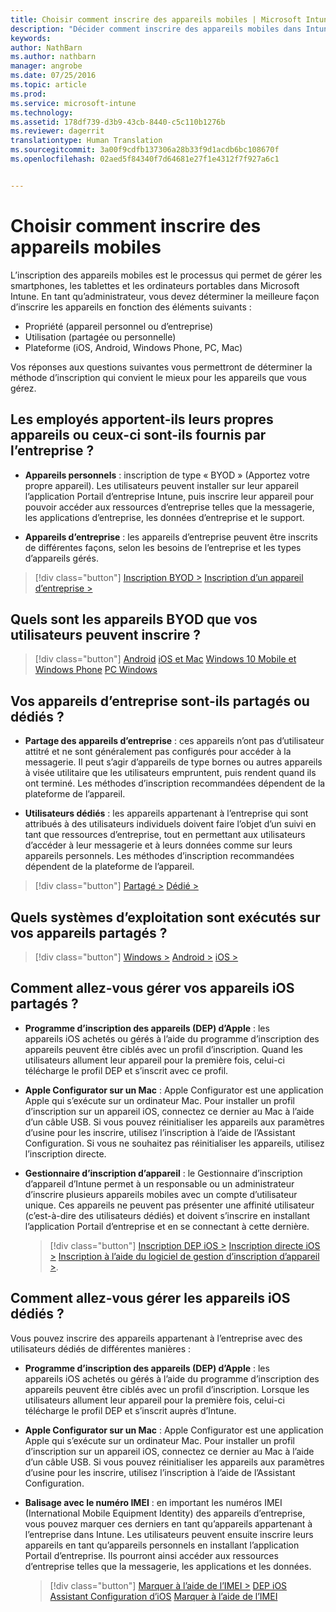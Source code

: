 ```yaml
---
title: Choisir comment inscrire des appareils mobiles | Microsoft Intune
description: "Décider comment inscrire des appareils mobiles dans Intune en répondant à quelques questions simples"
keywords: 
author: NathBarn
ms.author: nathbarn
manager: angrobe
ms.date: 07/25/2016
ms.topic: article
ms.prod: 
ms.service: microsoft-intune
ms.technology: 
ms.assetid: 178df739-d3b9-43cb-8440-c5c110b1276b
ms.reviewer: dagerrit
translationtype: Human Translation
ms.sourcegitcommit: 3a00f9cdfb137306a28b33f9d1acdb6bc108670f
ms.openlocfilehash: 02aed5f84340f7d64681e27f1e4312f7f927a6c1


---
```


# <a name="choose-how-to-enroll-mobile-devices"></a>Choisir comment inscrire des appareils mobiles

L’inscription des appareils mobiles est le processus qui permet de gérer les smartphones, les tablettes et les ordinateurs portables dans Microsoft Intune. En tant qu’administrateur, vous devez déterminer la meilleure façon d’inscrire les appareils en fonction des éléments suivants :

 -  Propriété (appareil personnel ou d’entreprise)
 -  Utilisation (partagée ou personnelle)
 -  Plateforme (iOS, Android, Windows Phone, PC, Mac)

Vos réponses aux questions suivantes vous permettront de déterminer la méthode d’inscription qui convient le mieux pour les appareils que vous gérez.

## <a name="do-employees-bring-their-own-devices-or-are-devices-provided-by-your-organization"></a>**Les employés apportent-ils leurs propres appareils ou ceux-ci sont-ils fournis par l’entreprise ?**

  - **Appareils personnels** : inscription de type « BYOD » (Apportez votre propre appareil). Les utilisateurs peuvent installer sur leur appareil l’application Portail d’entreprise Intune, puis inscrire leur appareil pour pouvoir accéder aux ressources d’entreprise telles que la messagerie, les applications d’entreprise, les données d’entreprise et le support.  

  - **Appareils d’entreprise** : les appareils d’entreprise peuvent être inscrits de différentes façons, selon les besoins de l’entreprise et les types d’appareils gérés.

> [!div class="button"]
[Inscription BYOD >](#what-byod-devices-can-your-users-enroll)   [Inscription d’un appareil d’entreprise >](#are-your-company-owned-devices-shared-or-do-they-have-dedicated-users)

## <a name="what-byod-devices-can-your-users-enroll"></a>**Quels sont les appareils BYOD que vos utilisateurs peuvent inscrire ?**

> [!div class="button"]
[Android](/intune/deploy-use/set-up-android-management-with-microsoft-intune) [iOS et Mac](/intune/deploy-use/set-up-ios-and-mac-management-with-microsoft-intune) [Windows 10 Mobile et Windows Phone](/intune/deploy-use/set-up-windows-phone-management-with-microsoft-intune) [PC Windows](/intune/deploy-use/set-up-windows-device-management-with-microsoft-intune)

## <a name="are-your-company-owned-devices-shared-or-do-they-have-dedicated-users"></a>**Vos appareils d’entreprise sont-ils partagés ou dédiés ?**

- **Partage des appareils d’entreprise** : ces appareils n’ont pas d’utilisateur attitré et ne sont généralement pas configurés pour accéder à la messagerie. Il peut s’agir d’appareils de type bornes ou autres appareils à visée utilitaire que les utilisateurs empruntent, puis rendent quand ils ont terminé. Les méthodes d’inscription recommandées dépendent de la plateforme de l’appareil.

- **Utilisateurs dédiés** : les appareils appartenant à l’entreprise qui sont attribués à des utilisateurs individuels doivent faire l’objet d’un suivi en tant que ressources d’entreprise, tout en permettant aux utilisateurs d’accéder à leur messagerie et à leurs données comme sur leurs appareils personnels. Les méthodes d’inscription recommandées dépendent de la plateforme de l’appareil.

> [!div class="button"]
[Partagé >](#what-operating-system-are-your-shared-devices-running)   [Dédié >](#how-will-you-manage-dedicated-ios-devices)


## <a name="what-operating-system-are-your-shared-devices-running"></a>**Quels systèmes d’exploitation sont exécutés sur vos appareils partagés ?**

  > [!div class="button"]
  [Windows >](/intune/deploy-use/enroll-corporate-owned-devices-with-the-device-enrollment-manager-in-microsoft-intune) [Android >](/intune/deploy-use/enroll-corporate-owned-devices-with-the-device-enrollment-manager-in-microsoft-intune) [iOS >](#how-will-you-manage-shared-ios-devices)

## <a name="how-will-you-manage-shared-ios-devices"></a>**Comment allez-vous gérer vos appareils iOS partagés ?**

- **Programme d’inscription des appareils (DEP) d’Apple** : les appareils iOS achetés ou gérés à l’aide du programme d’inscription des appareils peuvent être ciblés avec un profil d’inscription. Quand les utilisateurs allument leur appareil pour la première fois, celui-ci télécharge le profil DEP et s’inscrit avec ce profil.

- **Apple Configurator sur un Mac** : Apple Configurator est une application Apple qui s’exécute sur un ordinateur Mac. Pour installer un profil d’inscription sur un appareil iOS, connectez ce dernier au Mac à l’aide d’un câble USB. Si vous pouvez réinitialiser les appareils aux paramètres d’usine pour les inscrire, utilisez l’inscription à l’aide de l’Assistant Configuration. Si vous ne souhaitez pas réinitialiser les appareils, utilisez l’inscription directe.

- **Gestionnaire d’inscription d’appareil** : le Gestionnaire d’inscription d’appareil d’Intune permet à un responsable ou un administrateur d’inscrire plusieurs appareils mobiles avec un compte d’utilisateur unique. Ces appareils ne peuvent pas présenter une affinité utilisateur (c’est-à-dire des utilisateurs dédiés) et doivent s’inscrire en installant l’application Portail d’entreprise et en se connectant à cette dernière.

  > [!div class="button"]
  [Inscription DEP iOS >](/intune/deploy-use/ios-device-enrollment-program-in-microsoft-intune) [Inscription directe iOS >](/intune/deploy-use/ios-direct-enrollment-in-microsoft-intune)  [Inscription à l’aide du logiciel de gestion d’inscription d’appareil >](/intune/deploy-use/enroll-corporate-owned-devices-with-the-device-enrollment-manager-in-microsoft-intune).

## <a name="how-will-you-manage-dedicated-ios-devices"></a>**Comment allez-vous gérer les appareils iOS dédiés ?**

Vous pouvez inscrire des appareils appartenant à l’entreprise avec des utilisateurs dédiés de différentes manières :

- **Programme d’inscription des appareils (DEP) d’Apple** : les appareils iOS achetés ou gérés à l’aide du programme d’inscription des appareils peuvent être ciblés avec un profil d’inscription. Lorsque les utilisateurs allument leur appareil pour la première fois, celui-ci télécharge le profil DEP et s’inscrit auprès d’Intune.

- **Apple Configurator sur un Mac** : Apple Configurator est une application Apple qui s’exécute sur un ordinateur Mac. Pour installer un profil d’inscription sur un appareil iOS, connectez ce dernier au Mac à l’aide d’un câble USB. Si vous pouvez réinitialiser les appareils aux paramètres d’usine pour les inscrire, utilisez l’inscription à l’aide de l’Assistant Configuration.

- **Balisage avec le numéro IMEI** : en important les numéros IMEI (International Mobile Equipment Identity) des appareils d’entreprise, vous pouvez marquer ces derniers en tant qu’appareils appartenant à l’entreprise dans Intune. Les utilisateurs peuvent ensuite inscrire leurs appareils en tant qu’appareils personnels en installant l’application Portail d’entreprise. Ils pourront ainsi accéder aux ressources d’entreprise telles que la messagerie, les applications et les données.

  > [!div class="button"]
  [Marquer à l’aide de l’IMEI >](/intune/deploy-use/specify-corporate-owned-devices-with-international-mobile-equipment-identity-imei-numbers) [DEP iOS](/intune/deploy-use/ios-device-enrollment-program-in-microsoft-intune) [Assistant Configuration d’iOS](/intune/deploy-use/ios-setup-assistant-enrollment-in-microsoft-intune) [Marquer à l’aide de l’IMEI](/intune/deploy-use/specify-corporate-owned-devices-with-international-mobile-equipment-identity-imei-numbers)



<!--HONumber=Nov16_HO3-->


